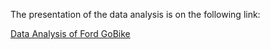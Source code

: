 The presentation of the data analysis is on the following link:


[Data Analysis of Ford GoBike]([https://link-url-here.org](https://tome.app/develhope/ford-gobike-cle429vz00q483l6k653skd8u))
